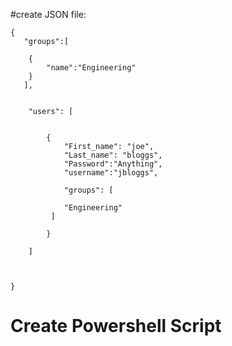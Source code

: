 #create JSON file:

```
{
   "groups":[
    
    {
        "name":"Engineering"
    }
   ],
   
   
    "users": [


        { 
            "First_name": "joe",
            "Last_name": "bloggs",
            "Password":"Anything",
            "username":"jbloggs",
        
            "groups": [
                
            "Engineering"
         ]

        }

    ]



}

```


# Create Powershell Script

```


```
